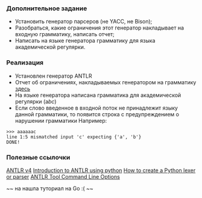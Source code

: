 ### Дополнительное задание 
- Установить генератор парсеров (не YACC, не Bison);
- Разобраться, какие ограничения этот генератор накладывает на входную грамматику, написать отчет;
- Написать на языке генератора грамматику для языка академической регулярки.

### Реализация
- Установлен генератор ANTLR
- Отчет об ограничениях, накладываемых генератором на грамматику [здесь](https://github.com/ynastt/formal-languages-theory/antlr/otchet.pdf)
- На языке генератора написана грамматика для академической регулярки (a*bc*)
- Если слово введенное в входной поток не принадлежит языку данной грамматики, то появится строка с предупреждением о нарушении грамматики
Например:
```
>>> aaaaaac
line 1:5 mismatched input 'c' expecting {'a', 'b'}
DONE!
```

### Полезные ссылочки
[ANTLR v4](https://github.com/pboyer/antlr4)
[Introduction to ANTLR using python](https://faun.pub/introduction-to-antlr-python-af8a3c603d23)
[How to create a Python lexer or parser](https://github.com/antlr/antlr4/blob/master/doc/python-target.md)
[ANTLR Tool Command Line Options](https://github.com/antlr/antlr4/blob/master/doc/tool-options.md)

~~ на нашла туториал на Go :( ~~

